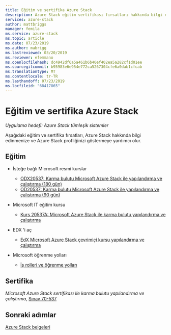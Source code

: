 ```yaml
---
title: Eğitim ve sertifika Azure Stack
description: Azure Stack eğitim sertifikası fırsatları hakkında bilgi edinin
services: azure-stack
author: mattbriggs
manager: femila
ms.service: azure-stack
ms.topic: article
ms.date: 07/23/2019
ms.author: mabrigg
ms.lastreviewed: 03/20/2019
ms.reviewer: efemmano
ms.openlocfilehash: dc4942df6a5a461b6b40ef402ea5a282cf1d01ee
ms.sourcegitcommit: b95983e6e954e772ca5267304cfe6a0dab1cfcab
ms.translationtype: MT
ms.contentlocale: tr-TR
ms.lasthandoff: 07/23/2019
ms.locfileid: "68417865"
---
```

# <a name="azure-stack-training-and-certification"></a>Eğitim ve sertifika Azure Stack

*Uygulama hedefi: Azure Stack tümleşik sistemler*

Aşağıdaki eğitim ve sertifika fırsatları, Azure Stack hakkında bilgi edinmenize ve Azure Stack profliğinizi göstermeye yardımcı olur.

## <a name="training"></a>Eğitim

- İsteğe bağlı Microsoft resmi kurslar
   - [ODX20537: Karma bulutu Microsoft Azure Stack ile yapılandırma ve çalıştırma (180 gün)](https://www.microsoft.com/en-us/learning/course.aspx?cid=ODX20537)
   - [OD20537: Karma bulutu Microsoft Azure Stack ile yapılandırma ve çalıştırma (90 gün)](https://www.microsoft.com/en-us/learning/course.aspx?cid=OD20537)

- Microsoft IT eğitim kursu
   - [Kurs 20537A: Microsoft Azure Stack ile karma bulutu yapılandırma ve çalıştırma](https://aka.ms/azsmoc)

- EDX 'i aç
   - [EdX Microsoft Azure Stack çevrimiçi kursu yapılandırma ve çalıştırma](https://aka.ms/AzureStackMOOC)
   
- Microsoft öğrenme yolları
   - [İş rolleri ve öğrenme yolları](https://azure.microsoft.com/training/learning-paths/)

## <a name="certification"></a>Sertifika

*Microsoft Azure Stack sertifikası Ile karma bulutu yapılandırma ve çalıştırma*, [Sınav 70-537](https://www.microsoft.com/learning/exam-70-537.aspx)

## <a name="next-steps"></a>Sonraki adımlar

[Azure Stack belgeleri](/azure-stack/operator)

